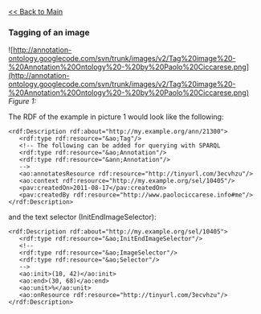 [<< Back to Main](v2Main.md)

### Tagging of an image ###

![http://annotation-ontology.googlecode.com/svn/trunk/images/v2/Tag%20image%20-%20Annotation%20Ontology%20-%20by%20Paolo%20Ciccarese.png](http://annotation-ontology.googlecode.com/svn/trunk/images/v2/Tag%20image%20-%20Annotation%20Ontology%20-%20by%20Paolo%20Ciccarese.png)<br />
_Figure 1:_

The RDF of the example in picture 1 would look like the following:

```
<rdf:Description rdf:about="http://my.example.org/ann/21300"> 
   <rdf:type rdf:resource="&ao;Tag"/> 
   <!-- The following can be added for querying with SPARQL 
   <rdf:type rdf:resource="&ao;Annotation"/> 
   <rdf:type rdf:resource="&ann;Annotation"/> 
   --> 
   <ao:annotatesResource rdf:resource="http://tinyurl.com/3ecvhzu"/> 
   <ao:context rdf:resource="http://my.example.org/sel/10405"/> 
   <pav:createdOn>2011-08-17</pav:createdOn> 
   <pav:createdBy rdf:resource="http://www.paolociccarese.info#me"/> 
</rdf:Description> 
```

and the text selector (InitEndImageSelector):

```
<rdf:Description rdf:about="http://my.example.org/sel/10405"> 
   <rdf:type rdf:resource="&ao;InitEndImageSelector"/> 
   <!-- 
   <rdf:type rdf:resource="&ao;ImageSelector"/> 
   <rdf:type rdf:resource="&ao;Selector"/> 
   --> 
   <ao:init>(10, 42)</ao:init> 
   <ao:end>(30, 68)</ao:end> 
   <ao:unit>%</ao:unit> 
   <ao:onResource rdf:resource="http://tinyurl.com/3ecvhzu"/> 
</rdf:Description> 
```
